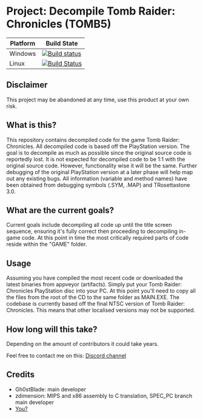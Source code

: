 # Project: Decompile Tomb Raider: Chronicles (TOMB5)

| Platform  | Build State |
| ------------- | ------------- |
| Windows  | [![Build status](https://ci.appveyor.com/api/projects/status/wbfndh3l1j605tow/branch/master?svg=true)](https://ci.appveyor.com/project/Gh0stBlade/tomb5/branch/master) |
| Linux  | [![Build Status](https://travis-ci.org/TOMB5/TOMB5.svg?branch=master)](https://travis-ci.org/TOMB5/TOMB5)

## Disclaimer
This project may be abandoned at any time, use this product at your own risk.

## What is this?

This repository contains decompiled code for the game Tomb Raider: Chronicles. All decompiled code is based off the PlayStation version. The goal is to decompile as much as possible since the original source code is reportedly lost. It is not expected for decompiled code to be 1:1 with the original source code. However, functionality wise it will be the same. Further debugging of the original PlayStation version at a later phase will help map out any existing bugs. All information (variable and method names) have been obtained from debugging symbols (.SYM, .MAP) and TRosettastone 3.0.

## What are the current goals?

Current goals include decompiling all code up until the title screen sequence, ensuring it's fully correct then proceeding to decompiling in-game code. At this point in time the most critically required parts of code reside within the "GAME" folder.

## Usage

Assuming you have compiled the most recent code or downloaded the latest binaries from appveyor (artifacts). Simply put your Tomb Raider: Chronicles PlayStation disc into your PC. At this point you'll need to copy all the files from the root of the CD to the same folder as MAIN.EXE. The codebase is currently based off the final NTSC version of Tomb Raider: Chronicles. This means that other localised versions may not be supported.

## How long will this take?

Depending on the amount of contributors it could take years.

Feel free to contact me on this: [Discord channel](https://discord.gg/KYSx8Q7)

## Credits

- Gh0stBlade: main developer
- zdimension: MIPS and x86 assembly to C translation, SPEC_PC branch main developer
- [You?](CONTRIBUTING.md)
